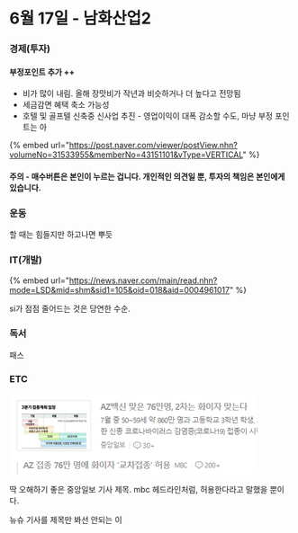 # 6월 17일 - 남화산업2

### 경제\(투자\)

#### 부정포인트 추가 ++ 

* 비가 많이 내림. 올해 장맛비가 작년과 비슷하거나 더 높다고 전망됨
* 세금감면 혜택 축소 가능성
*  호텔 및 골프텔 신축중 신사업 추진 - 영업이익이 대폭 감소할 수도, 마냥 부정 포인트는 아

{% embed url="https://post.naver.com/viewer/postView.nhn?volumeNo=31533955&memberNo=43151101&vType=VERTICAL" %}

#### 주의 - 매수버튼은 본인이 누르는 겁니다. 개인적인 의견일 뿐, 투자의 책임은 본인에게 있습니다.  

### 운동

할 때는 힘들지만 하고나면 뿌듯  


### IT\(개발\)

{% embed url="https://news.naver.com/main/read.nhn?mode=LSD&mid=shm&sid1=105&oid=018&aid=0004961017" %}

si가 점점 줄어드는 것은 당연한 수순.

### 독서

패스  

### ETC

![](../.gitbook/assets/image%20%2839%29.png)

딱 오해하기 좋은 중앙일보 기사 제목. mbc 헤드라인처럼, 허용한다라고 말했을 뿐이다. 

뉴슈 기사를 제목만 봐선 안되는 이

